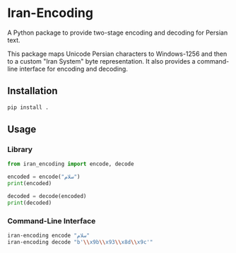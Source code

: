 # Iran-Encoding

A Python package to provide two-stage encoding and decoding for Persian text.

This package maps Unicode Persian characters to Windows-1256 and then to a custom "Iran System" byte representation. It also provides a command-line interface for encoding and decoding.

## Installation

```bash
pip install .
```

## Usage

### Library

```python
from iran_encoding import encode, decode

encoded = encode("سلام")
print(encoded)

decoded = decode(encoded)
print(decoded)
```

### Command-Line Interface

```bash
iran-encoding encode "سلام"
iran-encoding decode "b'\\x9b\\x93\\x8d\\x9c'"
```
